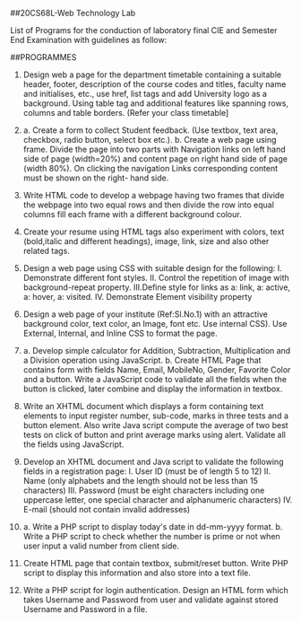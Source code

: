 ##20CS68L-Web Technology Lab

List of Programs for the conduction of laboratory final CIE and Semester End Examination with guidelines as follow:

##PROGRAMMES

1. Design web a page for the department timetable containing a suitable header, footer, 
   description of the course codes and titles, faculty name and initialises, etc., use href, 
   list tags and add University logo as a background. Using table tag and additional features 
   like spanning rows, columns and table borders. (Refer your class timetable]

2.  a. Create a form to collect Student feedback. (Use textbox, text area, checkbox, radio 
       button, select box etc.).
    b. Create a web page using frame. Divide the page into two parts with Navigation links on 
       left hand side of page (width=20%) and content page on right hand side of page (width 
       80%). On clicking the navigation Links corresponding content must be shown on the right- 
       hand side.

3.  Write HTML code to develop a webpage having two frames that divide the webpage into two 
    equal rows and then divide the row into equal columns fill each frame with a different 
    background colour.

4.  Create your resume using HTML tags also experiment with colors, text (bold,italic and different headings), image, link, size and also other related tags.

5.  Design a web page using CSS with suitable design for the following:
  I. Demonstrate different font styles.
 II. Control the repetition of image with background-repeat property.
III.Define style for links as a: link, a: active, a: hover, a: visited.
 IV. Demonstrate Element visibility property

6. Design a web page of your institute (Ref:Sl.No.1) with an attractive background color, text color, an Image, font etc. Use internal CSS). Use External, Internal, and Inline CSS to format the page.

7. a. Develop simple calculator for Addition, Subtraction, Multiplication and a Division 
      operation using JavaScript.
   b. Create HTML Page that contains form with fields Name, Email, MobileNo, Gender, Favorite 
    Color and a button. Write a JavaScript code to validate all the fields when the button is 
   clicked, later combine and display the information in textbox.

8. Write an XHTML document which displays a form containing text elements to input register 
 number, sub-code, marks in three tests and a button element. Also write Java script compute 
 the average of two best tests on click of button and print average marks using alert. Validate 
 all the fields using JavaScript.

9. Develop an XHTML document and Java script to validate the following fields in a registration page:
  I. User ID (must be of length 5 to 12)
 II. Name (only alphabets and the length should not be less than 15 characters)
III. Password (must be eight characters including one uppercase letter, one special character and alphanumeric characters)
IV. E-mail (should not contain invalid addresses)

10. a. Write a PHP script to display today's date in dd-mm-yyyy format.
    b. Write a PHP script to check whether the number is prime or not when user input a valid 
       number from client side.

11. Create HTML page that contain textbox, submit/reset button. Write PHP script to display this information and also store into a text file.

12. Write a PHP script for login authentication. Design an HTML form which takes Username and Password from user and validate against stored Username and Password in a file.
